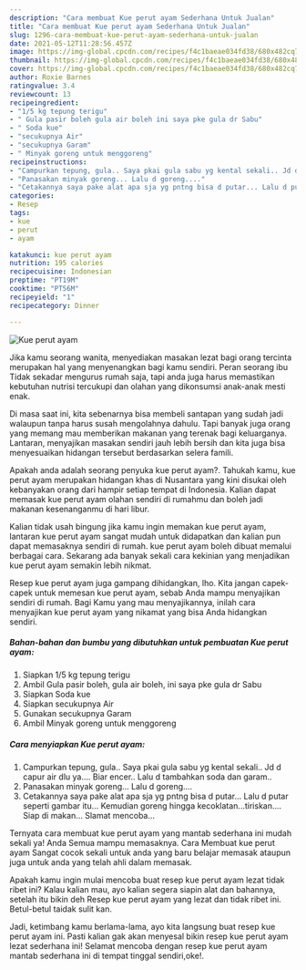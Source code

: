 ```yaml
---
description: "Cara membuat Kue perut ayam Sederhana Untuk Jualan"
title: "Cara membuat Kue perut ayam Sederhana Untuk Jualan"
slug: 1296-cara-membuat-kue-perut-ayam-sederhana-untuk-jualan
date: 2021-05-12T11:28:56.457Z
image: https://img-global.cpcdn.com/recipes/f4c1baeae034fd38/680x482cq70/kue-perut-ayam-foto-resep-utama.jpg
thumbnail: https://img-global.cpcdn.com/recipes/f4c1baeae034fd38/680x482cq70/kue-perut-ayam-foto-resep-utama.jpg
cover: https://img-global.cpcdn.com/recipes/f4c1baeae034fd38/680x482cq70/kue-perut-ayam-foto-resep-utama.jpg
author: Roxie Barnes
ratingvalue: 3.4
reviewcount: 13
recipeingredient:
- "1/5 kg tepung terigu"
- " Gula pasir boleh gula air boleh ini saya pke gula dr Sabu"
- " Soda kue"
- "secukupnya Air"
- "secukupnya Garam"
- " Minyak goreng untuk menggoreng"
recipeinstructions:
- "Campurkan tepung, gula.. Saya pkai gula sabu yg kental sekali.. Jd d capur air dlu ya.... Biar encer.. Lalu d tambahkan soda dan garam.."
- "Panasakan minyak goreng... Lalu d goreng...."
- "Cetakannya saya pake alat apa sja yg pntng bisa d putar... Lalu d putar seperti gambar itu... Kemudian goreng hingga kecoklatan...tiriskan.... Siap di makan... Slamat mencoba..."
categories:
- Resep
tags:
- kue
- perut
- ayam

katakunci: kue perut ayam 
nutrition: 195 calories
recipecuisine: Indonesian
preptime: "PT19M"
cooktime: "PT56M"
recipeyield: "1"
recipecategory: Dinner

---
```



![Kue perut ayam](https://img-global.cpcdn.com/recipes/f4c1baeae034fd38/680x482cq70/kue-perut-ayam-foto-resep-utama.jpg)

Jika kamu seorang wanita, menyediakan masakan lezat bagi orang tercinta merupakan hal yang menyenangkan bagi kamu sendiri. Peran seorang ibu Tidak sekadar mengurus rumah saja, tapi anda juga harus memastikan kebutuhan nutrisi tercukupi dan olahan yang dikonsumsi anak-anak mesti enak.

Di masa  saat ini, kita sebenarnya bisa membeli santapan yang sudah jadi walaupun tanpa harus susah mengolahnya dahulu. Tapi banyak juga orang yang memang mau memberikan makanan yang terenak bagi keluarganya. Lantaran, menyajikan masakan sendiri jauh lebih bersih dan kita juga bisa menyesuaikan hidangan tersebut berdasarkan selera famili. 



Apakah anda adalah seorang penyuka kue perut ayam?. Tahukah kamu, kue perut ayam merupakan hidangan khas di Nusantara yang kini disukai oleh kebanyakan orang dari hampir setiap tempat di Indonesia. Kalian dapat memasak kue perut ayam olahan sendiri di rumahmu dan boleh jadi makanan kesenanganmu di hari libur.

Kalian tidak usah bingung jika kamu ingin memakan kue perut ayam, lantaran kue perut ayam sangat mudah untuk didapatkan dan kalian pun dapat memasaknya sendiri di rumah. kue perut ayam boleh dibuat memalui berbagai cara. Sekarang ada banyak sekali cara kekinian yang menjadikan kue perut ayam semakin lebih nikmat.

Resep kue perut ayam juga gampang dihidangkan, lho. Kita jangan capek-capek untuk memesan kue perut ayam, sebab Anda mampu menyajikan sendiri di rumah. Bagi Kamu yang mau menyajikannya, inilah cara menyajikan kue perut ayam yang nikamat yang bisa Anda hidangkan sendiri.

<!--inarticleads1-->

##### Bahan-bahan dan bumbu yang dibutuhkan untuk pembuatan Kue perut ayam:

1. Siapkan 1/5 kg tepung terigu
1. Ambil  Gula pasir boleh, gula air boleh, ini saya pke gula dr Sabu
1. Siapkan  Soda kue
1. Siapkan secukupnya Air
1. Gunakan secukupnya Garam
1. Ambil  Minyak goreng untuk menggoreng




<!--inarticleads2-->

##### Cara menyiapkan Kue perut ayam:

1. Campurkan tepung, gula.. Saya pkai gula sabu yg kental sekali.. Jd d capur air dlu ya.... Biar encer.. Lalu d tambahkan soda dan garam..
1. Panasakan minyak goreng... Lalu d goreng....
1. Cetakannya saya pake alat apa sja yg pntng bisa d putar... Lalu d putar seperti gambar itu... Kemudian goreng hingga kecoklatan...tiriskan.... Siap di makan... Slamat mencoba...




Ternyata cara membuat kue perut ayam yang mantab sederhana ini mudah sekali ya! Anda Semua mampu memasaknya. Cara Membuat kue perut ayam Sangat cocok sekali untuk anda yang baru belajar memasak ataupun juga untuk anda yang telah ahli dalam memasak.

Apakah kamu ingin mulai mencoba buat resep kue perut ayam lezat tidak ribet ini? Kalau kalian mau, ayo kalian segera siapin alat dan bahannya, setelah itu bikin deh Resep kue perut ayam yang lezat dan tidak ribet ini. Betul-betul taidak sulit kan. 

Jadi, ketimbang kamu berlama-lama, ayo kita langsung buat resep kue perut ayam ini. Pasti kalian gak akan menyesal bikin resep kue perut ayam lezat sederhana ini! Selamat mencoba dengan resep kue perut ayam mantab sederhana ini di tempat tinggal sendiri,oke!.

